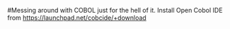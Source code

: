 #Messing around with COBOL just for the hell of it.
Install Open Cobol IDE from https://launchpad.net/cobcide/+download
